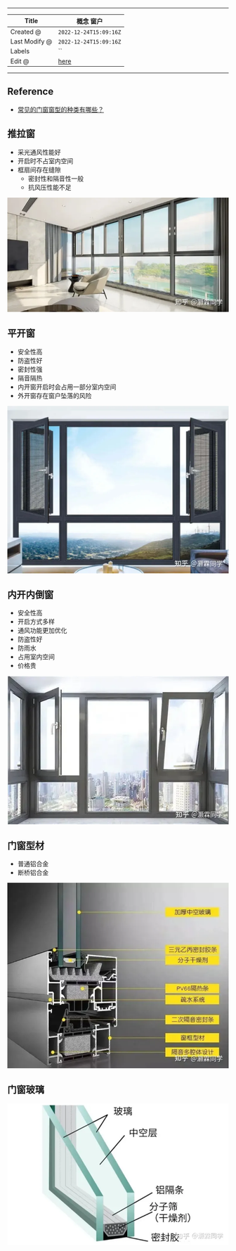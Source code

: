 -----

| Title         | 概念 窗户                                           |
| ------------- | ----------------------------------------------- |
| Created @     | `2022-12-24T15:09:16Z`                          |
| Last Modify @ | `2022-12-24T15:09:16Z`                          |
| Labels        | \`\`                                            |
| Edit @        | [here](https://github.com/junxnone/F/issues/46) |

-----

## Reference

  - [常见的门窗窗型的种类有哪些？](https://www.zhihu.com/question/397787890?utm_id=0)

## 推拉窗

  - 采光通风性能好
  - 开启时不占室内空间
  - 框扇间存在缝隙
      - 密封性和隔音性一般
      - 抗风压性能不足

![image](media/ebd5b1541738071e8549b6a7ad3c2ad6d482e482.png)

## 平开窗

  - 安全性高
  - 防盗性好
  - 密封性强
  - 隔音隔热
  - 内开窗开启时会占用一部分室内空间
  - 外开窗存在窗户坠落的风险

![image](media/000dfa18776264d97c3b5553f8291c6f3d84c0e9.png)

## 内开内倒窗

  - 安全性高
  - 开启方式多样
  - 通风功能更加优化
  - 防盗性好
  - 防雨水
  - 占用室内空间
  - 价格贵

![image](media/a5018866c46baf65fecc0d5ecc415d597dc564c3.png)

## 门窗型材

  - 普通铝合金
  - 断桥铝合金

![image](media/adeff612111f3545281fd9547d4b4e2689aab02a.png)

## 门窗玻璃

![image](media/ccf9e8c0020dd5119c9f71d7f0a212992add31f0.png)
